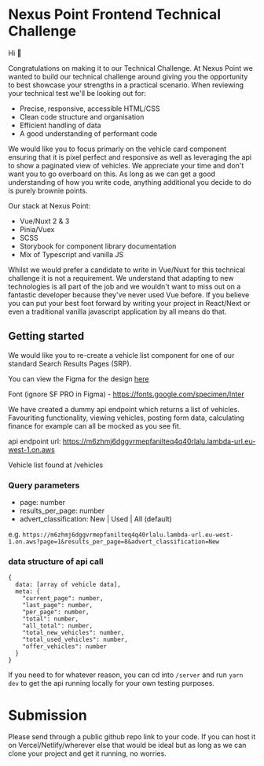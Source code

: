 # Nexus Point Frontend Technical Challenge

Hi 👋

Congratulations on making it to our Technical Challenge. At Nexus Point we wanted to build our technical challenge around giving you the opportunity to best showcase your strengths in a practical scenario. When reviewing your technical test we'll be looking out for:

- Precise, responsive, accessible HTML/CSS
- Clean code structure and organisation
- Efficient handling of data
- A good understanding of performant code

We would like you to focus primarly on the vehicle card component ensuring that it is pixel perfect and responsive as well as leveraging the api to show a paginated view of vehicles. We appreciate your time and don't want you to go overboard on this. As long as we can get a good understanding of how you write code, anything additional you decide to do is purely brownie points.

Our stack at Nexus Point:

- Vue/Nuxt 2 & 3
- Pinia/Vuex
- SCSS
- Storybook for component library documentation
- Mix of Typescript and vanilla JS

Whilst we would prefer a candidate to write in Vue/Nuxt for this technical challenge it is not a requirement. We understand that adapting to new technologies is all part of the job and we wouldn't want to miss out on a fantastic developer because they've never used Vue before. If you believe you can put your best foot forward by writing your project in React/Next or even a traditional vanilla javascript application by all means do that.

## Getting started

We would like you to re-create a vehicle list component for one of our standard Search Results Pages (SRP).

You can view the Figma for the design [here](https://www.figma.com/design/MrZR9TZOVrI8pwBjJuDprZ/Code-Review-Template?node-id=1-2&m=dev)

Font (ignore SF PRO in Figma) - https://fonts.google.com/specimen/Inter

We have created a dummy api endpoint which returns a list of vehicles. Favouriting functionality, viewing vehicles, posting form data, calculating finance for example can all be mocked as you see fit.

api endpoint url: https://m6zhmj6dggvrmepfanilteq4q40rlalu.lambda-url.eu-west-1.on.aws

Vehicle list found at /vehicles

### Query parameters

- page: number
- results_per_page: number
- advert_classification: New | Used | All (default)

e.g. `https://m6zhmj6dggvrmepfanilteq4q40rlalu.lambda-url.eu-west-1.on.aws?page=1&results_per_page=8&advert_classification=New`

### data structure of api call

```
{
  data: [array of vehicle data],
  meta: {
    "current_page": number,
    "last_page": number,
    "per_page": number,
    "total": number,
    "all_total": number,
    "total_new_vehicles": number,
    "total_used_vehicles": number,
    "offer_vehicles": number
  }
}
```

If you need to for whatever reason, you can cd into `/server` and run `yarn dev` to get the api running locally for your own testing purposes.

# Submission

Please send through a public github repo link to your code. If you can host it on Vercel/Netlify/wherever else that would be ideal but as long as we can clone your project and get it running, no worries.
